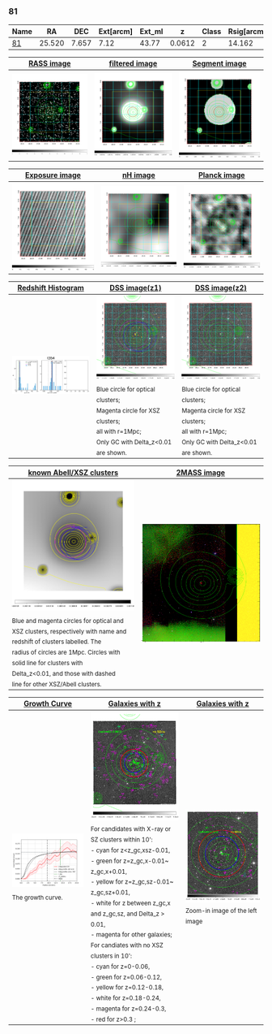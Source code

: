 <div STYLE="page-break-after: always;"></div>

### 81

|Name          |RA          |DEC      | Ext[arcm] | Ext_ml | z    | Class| Rsig[arcmin] | CRsig[c/s] | CR500[c/s] | R500[Mpc] |L500[erg/s]|F500[erg/s/cm^2]| M500[Msun]|Tx[keV]|beta|GC(XSZ,Delta_z<0.01)| GC(OPT,Delta_z<0.01)|GC|alias|
|--------------|------------|------------|---|---|-----------|--------|------|------|----|----|----|----|----|----|----|----|----|----|---|
|[81](script/81.md)     | 25.520       | 7.657       | 7.12    | 43.77   | 0.0612 | 2   | 14.162 |0.131 |0.125 |0.672 |1.950e+43 |2.167e-12 |9.157e+13 |2.067 |0.723 |L03, |Wen, |L03, |t354|

|[RASS image](../image/81/81_img.pdf)|[filtered image](../image/81/81_fil.pdf)|[Segment image](../image/81/81_seg.pdf)|
|-------------------|--------------------|-------------------|
| <img src="../image/81/81_img.png" width="300">  | <img src="../image/81/81_fil.png" width="300">   | <img src="../image/81/81_seg.png" width="300">  |

|[Exposure image](../image/81/81_mex.pdf)| [nH image](../image/81/81_nh.pdf)| [Planck image](../image/81/81_p.pdf)|
|-------------------|--------------------|-------------------|
|<img src="../image/81/81_mex.png" width="300">   | <img src="../image/81/81_nh.png" width="300">    | <img src="../image/81/81_p.png" width="300"> |

|[Redshift Histogram](../image/81/81_zg.pdf) | [DSS image(z1)](../image/81/81_dss_z1.pdf)      |  [DSS image(z2)](../image/81/81_dss_z2.pdf)    |
|-------------------|--------------------|-------------------|
|<img src="../image/81/81_zg.png" width="300"> |<img src="../image/81/81_dss_z1.png" width="300"> <sub><br>Blue circle for optical clusters; <br>Magenta circle for XSZ clusters; <br>all with r=1Mpc; <br>Only GC with Delta_z<0.01 are shown. </sub>| <img src="../image/81/81_dss_z2.png" width="300"><sub><br>Blue circle for optical clusters; <br>Magenta circle for XSZ clusters; <br>all with r=1Mpc; <br>Only GC with Delta_z<0.01 are shown. </sub> |

|[known Abell/XSZ clusters](../image/81/81_m.pdf) | [2MASS image](../image/81/81_2mass.pdf)      |
|-------------------|-------------------|
|<img src=../image/81/81_m.png width="300"> <sub><br>Blue and magenta circles for optical and <br>XSZ clusters, respectively with name and <br>redshift of clusters labelled. The <br>radius of circles are 1Mpc. Circles with <br>solid line for clusters with <br>Delta_z<0.01, and those with dashed <br>line for other XSZ/Abell clusters.        </sub>|<img src="../image/81/81_2mass.png" width="300">  |

|[Growth Curve](../image/81/81_gca_all.png) |[Galaxies with z](../image/81/81_opt_ned.pdf) |[Galaxies with z](../image/81/81_opt_ned_zoom.pdf) |
|-------------------|-------------------|-------------------|
| <img src="../image/81/81_gca_all.png" width="300"> <sub><br>The growth curve.</sub>| <img src=../image/81/81_opt_ned.png width="300"> <br><sub> For candidates with X-ray or SZ clusters within 10': <br> - cyan for z<z_gc,xsz-0.01, <br> - green for z=z_gc,x-0.01~ z_gc,x+0.01, <br> - yellow for z=z_gc,sz-0.01~ z_gc,sz+0.01, <br> - white for z between z_gc,x and z_gc,sz, and Delta_z > 0.01, <br> - magenta for other galaxies; <br>For candiates with no XSZ clusters in 10': <br> - cyan for z=0-0.06, <br> - green for z=0.06-0.12, <br> - yellow for z=0.12-0.18, <br> - white for z=0.18-0.24, <br> - magenta for z=0.24-0.3, <br> - red for z>0.3 ;  </sub>|<img src=../image/81/81_opt_ned_zoom.png width="300">  <br><sub> Zoom-in image of the left image</sub>|




